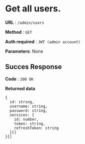 # Get all users.

**URL** : `/admin/users`

**Method** : `GET`

**Auth required** : `JWT (admin account)`

**Parameters**: None

## Succes Response

**Code** : `200 OK`

**Returned data**

```
{
  id: string,
  username: string,
  password: string,
  services: {
    id: number,
    token: string,
    refreshToken: string
  }[]
}[]
```
